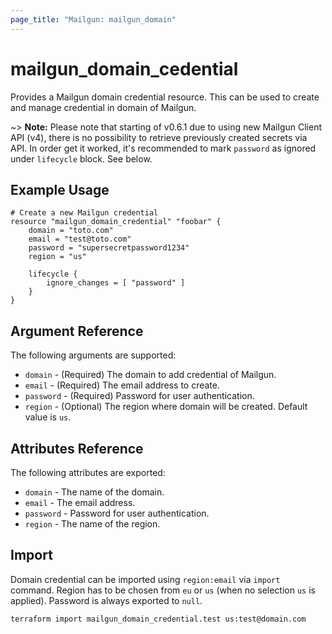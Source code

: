 ```yaml
---
page_title: "Mailgun: mailgun_domain"
---
```


# mailgun\_domain_cedential

Provides a Mailgun domain credential resource. This can be used to create and manage credential in domain of Mailgun.

~> **Note:** Please note that starting of v0.6.1 due to using new Mailgun Client API (v4), there is no possibility to retrieve previously created secrets via API. In order get it worked, it's recommended to mark `password` as ignored under `lifecycle` block. See below.

## Example Usage

```hcl
# Create a new Mailgun credential
resource "mailgun_domain_credential" "foobar" {
	domain = "toto.com"
	email = "test@toto.com"
	password = "supersecretpassword1234"
	region = "us"
	
	lifecycle {
	    ignore_changes = [ "password" ]
	}
}
```

## Argument Reference

The following arguments are supported:

* `domain` - (Required) The domain to add credential of Mailgun.
* `email` - (Required) The email address to create.
* `password` - (Required) Password for user authentication.
* `region` - (Optional) The region where domain will be created. Default value is `us`.

## Attributes Reference

The following attributes are exported:

* `domain` - The name of the domain.
* `email` - The email address.
* `password` - Password for user authentication.
* `region` - The name of the region.

## Import

Domain credential can be imported using `region:email` via `import` command. Region has to be chosen from `eu` or `us` (when no selection `us` is applied). 
Password is always exported to `null`.

```hcl
terraform import mailgun_domain_credential.test us:test@domain.com
```
